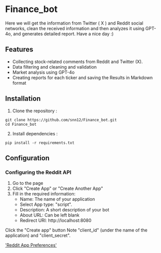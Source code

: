 # Finance_bot
Here we will get the information from Twitter ( X ) and Reddit social networks, clean the received information and then analyzes it using GPT-4o, and generates detailed report. Have a nice day :)

## Features
* Collecting stock-related comments from Reddit and Twitter (X).
* Data filtering and cleaning and validation
* Market analysis using GPT-4o
* Creating reports for each ticker and saving the Results in Markdown format

## Installation

1. Clone the repository :
```
git clone https://github.com/snn12/Finance_bot.git
cd Finance_bot
```
2. Install dependencies :
```
pip install -r requirements.txt
```
## Configuration

### Configuring the Reddit API
1. Go to the  page
2. Click "Create App" or "Create Another App"
3. Fill in the required information:
   - Name: The name of your application
   - Select App type: "script".
   - Description: A short description of your bot
   - About URL: Can be left blank
   - Redirect URI: http://localhost:8080

Click the "Create app" button
Note "client_id" (under the name of the application) and "client_secret".


 ['Reddit App Preferences'](#https://ssl.reddit.com/prefs/apps) 

